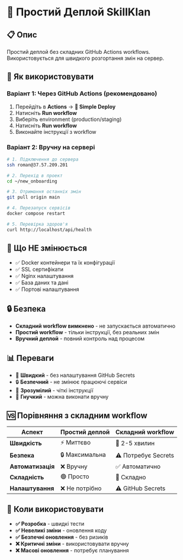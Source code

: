 # 🚀 Простий Деплой SkillKlan

## 📋 Опис

Простий деплой без складних GitHub Actions workflows. Використовується для швидкого розгортання змін на сервер.

## 🔧 Як використовувати

### **Варіант 1: Через GitHub Actions (рекомендовано)**
1. Перейдіть в **Actions** → **🚀 Simple Deploy**
2. Натисніть **Run workflow**
3. Виберіть environment (production/staging)
4. Натисніть **Run workflow**
5. Виконайте інструкції з workflow

### **Варіант 2: Вручну на сервері**
```bash
# 1. Підключення до сервера
ssh roman@37.57.209.201

# 2. Перехід в проект
cd ~/new_onboarding

# 3. Отримання останніх змін
git pull origin main

# 4. Перезапуск сервісів
docker compose restart

# 5. Перевірка здоров'я
curl http://localhost/api/health
```

## 🚫 Що НЕ змінюється

- ✅ Docker контейнери та їх конфігурації
- ✅ SSL сертифікати
- ✅ Nginx налаштування
- ✅ База даних та дані
- ✅ Портові налаштування

## 🔒 Безпека

- **Складний workflow вимкнено** - не запускається автоматично
- **Простий workflow** - тільки інструкції, без реальних змін
- **Вручний деплой** - повний контроль над процесом

## 📊 Переваги

- 🚀 **Швидкий** - без налаштування GitHub Secrets
- 🔒 **Безпечний** - не змінює працюючі сервіси
- 📝 **Зрозумілий** - чіткі інструкції
- 🔧 **Гнучкий** - можна виконати вручну

## 🆚 Порівняння з складним workflow

| Аспект | Простий деплой | Складний workflow |
|--------|----------------|-------------------|
| **Швидкість** | ⚡ Миттєво | 🐌 2-5 хвилин |
| **Безпека** | 🔒 Максимальна | ⚠️ Потребує Secrets |
| **Автоматизація** | ❌ Вручну | ✅ Автоматично |
| **Складність** | 🟢 Просто | 🔴 Складно |
| **Налаштування** | ❌ Не потрібно | ⚠️ GitHub Secrets |

## 🎯 Коли використовувати

- **✅ Розробка** - швидкі тести
- **✅ Невеликі зміни** - оновлення коду
- **✅ Безпечні оновлення** - без ризиків
- **❌ Критичні зміни** - використовувати вручну
- **❌ Масові оновлення** - потребує планування
